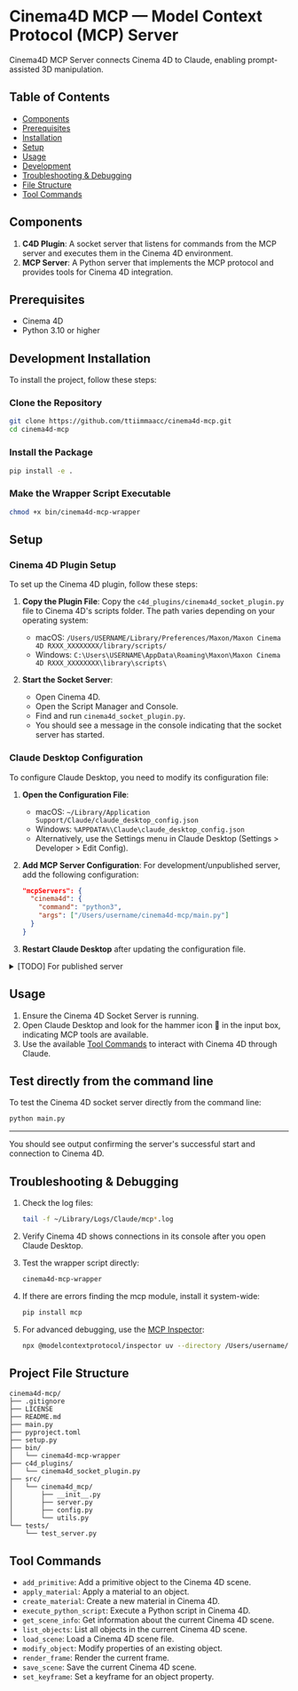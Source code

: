 # Cinema4D MCP — Model Context Protocol (MCP) Server

Cinema4D MCP Server connects Cinema 4D to Claude, enabling prompt-assisted 3D manipulation.

## Table of Contents

- [Components](#components)
- [Prerequisites](#prerequisites)
- [Installation](#installation)
- [Setup](#setup)
- [Usage](#usage)
- [Development](#development)
- [Troubleshooting & Debugging](#troubleshooting--debugging)
- [File Structure](#file-structure)
- [Tool Commands](#tool-commands)

## Components

1. **C4D Plugin**: A socket server that listens for commands from the MCP server and executes them in the Cinema 4D environment.
2. **MCP Server**: A Python server that implements the MCP protocol and provides tools for Cinema 4D integration.

## Prerequisites

- Cinema 4D
- Python 3.10 or higher

## Development Installation

To install the project, follow these steps:

### Clone the Repository

```bash
git clone https://github.com/ttiimmaacc/cinema4d-mcp.git
cd cinema4d-mcp
```

### Install the Package

```bash
pip install -e .
```

### Make the Wrapper Script Executable

```bash
chmod +x bin/cinema4d-mcp-wrapper
```

## Setup

### Cinema 4D Plugin Setup

To set up the Cinema 4D plugin, follow these steps:

1. **Copy the Plugin File**: Copy the `c4d_plugins/cinema4d_socket_plugin.py` file to Cinema 4D's scripts folder. The path varies depending on your operating system:
   - macOS: `/Users/USERNAME/Library/Preferences/Maxon/Maxon Cinema 4D RXXX_XXXXXXXX/library/scripts/`
   - Windows: `C:\Users\USERNAME\AppData\Roaming\Maxon\Maxon Cinema 4D RXXX_XXXXXXXX\library\scripts\`

2. **Start the Socket Server**:
   - Open Cinema 4D.
   - Open the Script Manager and Console.
   - Find and run `cinema4d_socket_plugin.py`.
   - You should see a message in the console indicating that the socket server has started.

### Claude Desktop Configuration

To configure Claude Desktop, you need to modify its configuration file:

1. **Open the Configuration File**:
   - macOS: `~/Library/Application Support/Claude/claude_desktop_config.json`
   - Windows: `%APPDATA%\Claude\claude_desktop_config.json`
   - Alternatively, use the Settings menu in Claude Desktop (Settings > Developer > Edit Config).

2. **Add MCP Server Configuration**:
   For development/unpublished server, add the following configuration:
   ```json
   "mcpServers": {
     "cinema4d": {
       "command": "python3",
       "args": ["/Users/username/cinema4d-mcp/main.py"]
     }
   }
   ```
3. **Restart Claude Desktop** after updating the configuration file.
  <details>

  <summary>[TODO] For published server</summary>

   ```json
   {
     "mcpServers": {
       "cinema4d": {
         "command": "cinema4d-mcp-wrapper",
         "args": []
       }
     }
   }
   ```

   </details>


## Usage

1. Ensure the Cinema 4D Socket Server is running.
2. Open Claude Desktop and look for the hammer icon 🔨 in the input box, indicating MCP tools are available.
3. Use the available [Tool Commands](#tool-commands) to interact with Cinema 4D through Claude.

## Test directly from the command line

To test the Cinema 4D socket server directly from the command line:

```bash
python main.py
```
---
You should see output confirming the server's successful start and connection to Cinema 4D.

## Troubleshooting & Debugging

1. Check the log files:
   ```bash
   tail -f ~/Library/Logs/Claude/mcp*.log
   ```

2. Verify Cinema 4D shows connections in its console after you open Claude Desktop.

3. Test the wrapper script directly:
   ```bash
   cinema4d-mcp-wrapper
   ```

4. If there are errors finding the mcp module, install it system-wide:
   ```bash
   pip install mcp
   ```

5. For advanced debugging, use the [MCP Inspector](https://github.com/modelcontextprotocol/inspector):
   ```bash
   npx @modelcontextprotocol/inspector uv --directory /Users/username/cinema4d-mcp run cinema4d-mcp
   ```

## Project File Structure 

```
cinema4d-mcp/
├── .gitignore
├── LICENSE
├── README.md
├── main.py
├── pyproject.toml
├── setup.py
├── bin/
│   └── cinema4d-mcp-wrapper
├── c4d_plugins/
│   └── cinema4d_socket_plugin.py
├── src/
│   └── cinema4d_mcp/
│       ├── __init__.py
│       ├── server.py
│       ├── config.py
│       └── utils.py
└── tests/
    └── test_server.py
```

## Tool Commands

- `add_primitive`: Add a primitive object to the Cinema 4D scene.
- `apply_material`: Apply a material to an object.
- `create_material`: Create a new material in Cinema 4D.
- `execute_python_script`: Execute a Python script in Cinema 4D.
- `get_scene_info`: Get information about the current Cinema 4D scene.
- `list_objects`: List all objects in the current Cinema 4D scene.
- `load_scene`: Load a Cinema 4D scene file.
- `modify_object`: Modify properties of an existing object.
- `render_frame`: Render the current frame.
- `save_scene`: Save the current Cinema 4D scene.
- `set_keyframe`: Set a keyframe for an object property.
